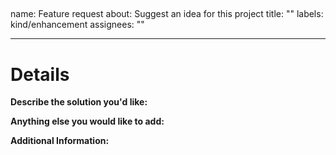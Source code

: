 ## <!-- markdownlint-disable -->

name: Feature request
about: Suggest an idea for this project
title: ""
labels: kind/enhancement
assignees: ""

---

# Details

**Describe the solution you'd like:**

<!-- Note: A clear and concise description of what you want to happen. -->

**Anything else you would like to add:**

<!-- Note: Miscellaneous information that will assist in solving the issue. -->

**Additional Information:**

<!-- Note: Anything to give further context to the requested new feature. -->

